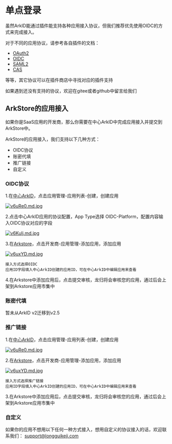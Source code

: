 # 单点登录

虽然ArkID能通过插件能支持各种应用接入协议，但我们推荐优先使用OIDC的方式来完成接入。

对于不同的应用协议，请参考各自插件的文档：

* [OAuth2](../../../%20%20系统插件/com_longgui_app_protocol_oidc/OAuth2/)
* [OIDC](../../../%20%20系统插件/com_longgui_app_protocol_oidc/OIDC/)
* [SAML2](../../../%20其它插件/com_longgui_app_protocol_saml2/)
* [CAS](../../../%20其它插件/com_longgui_app_protocol_cas_server/)

等等，其它协议可以在插件商店中寻找对应的插件支持

如果遇到还没有支持的协议，欢迎在gitee或者github中留言给我们

## ArkStore的应用接入

如果你是SaaS应用的开发商，那么你需要在中心ArkID中完成应用接入并提交到ArkStore中。

ArkStore的应用接入，我们支持以下几种方式：

* OIDC协议
* 账密代填
* 推广链接
* 自定义

### OIDC协议
1.在[中心ArkID](https://central.arkid.cc/)，点击应用管理-应用列表-创建，创建应用

[![v6uRe0.md.jpg](https://s1.ax1x.com/2022/08/22/v6uRe0.md.jpg)](https://imgse.com/i/v6uRe0)

2.点击中心ArkID应用的协议配置，App Type选择 OIDC-Platform，配置内容输入OIDC协议对应的字段

[![v6Kulj.md.jpg](https://s1.ax1x.com/2022/08/22/v6Kulj.md.jpg)](https://imgse.com/i/v6Kulj)

3.在[Arkstore](https://arkstore.longguikeji.com/)，点击开发商-应用管理-添加应用，添加应用

[![v6uxYD.md.jpg](https://s1.ax1x.com/2022/08/22/v6uxYD.md.jpg)](https://imgse.com/i/v6uxYD)

``` title="补充说明"
接入方式选择OIDC
应用ID字段填入中心ArkID创建的应用ID，可在中心ArkID中编辑应用来查看
```

4.在Arkstore中添加应用后，点击提交审核，龙归将会审核您的应用，通过后会上架到Arkstore应用市集中

### 账密代填
暂未从ArkID v2迁移到v2.5

### 推广链接
1.在[中心ArkID](https://central.arkid.cc/)，点击应用管理-应用列表-创建，创建应用

[![v6uRe0.md.jpg](https://s1.ax1x.com/2022/08/22/v6uRe0.md.jpg)](https://imgse.com/i/v6uRe0)

2.在[Arkstore](https://arkstore.longguikeji.com/)，点击开发商-应用管理-添加应用，添加应用

[![v6uxYD.md.jpg](https://s1.ax1x.com/2022/08/22/v6uxYD.md.jpg)](https://imgse.com/i/v6uxYD)

``` title="补充说明"
接入方式选择推广链接
应用ID字段填入中心ArkID创建的应用ID，可在中心ArkID中编辑应用来查看
```

3.在Arkstore中添加应用后，点击提交审核，龙归将会审核您的应用，通过后会上架到Arkstore应用市集中

### 自定义

如果你的应用不想用以下任何一种方式接入，想用自定义的协议接入的话，欢迎联系我们： support@longguikeji.com